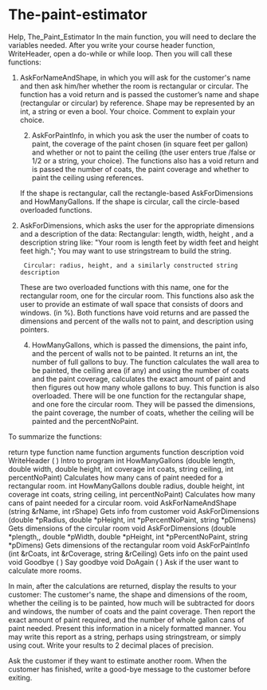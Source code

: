 # The-paint-estimator
Help, The_Paint_Estimator
In the main function, you will need to declare the variables needed.  After you write your course header function, WriteHeader, open a do-while or while loop.  Then you will call these functions:

1. AskForNameAndShape, in which you will ask for the customer's name and then ask him/her whether the room is rectangular or circular.  The function has a void return and is passed the customer’s name and shape (rectangular or circular) by reference.  Shape may be represented by an int, a string or even a bool.   Your choice.  Comment to explain your choice.

     2. AskForPaintInfo, in which you ask the user the number of coats to paint, the coverage of the paint chosen (in square feet per gallon) and whether or not to paint the ceiling (the user enters true /false or 1/2 or a string, your choice).  The functions also has a void return and is passed the number of coats, the paint coverage and whether to paint the ceiling using references. 

	If the shape is rectangular, call the rectangle-based AskForDimensions and HowManyGallons.
	If the shape is circular, call the circle-based overloaded functions.
3. AskForDimensions, which asks the user for the appropriate dimensions and a description of the data:
		Rectangular: length, width,  height , and a description string like: "Your room is length feet by width feet and height feet high.";  You may want to use stringstream to build the string.

		Circular: radius, height, and a similarly constructed string description

	These are two overloaded functions with this name, one for the rectangular room, one for the circular room.  This functions also ask the user to provide an estimate of wall space that consists of doors and windows. (in %).  Both functions have void returns and are passed the dimensions and percent of the walls not to paint, and description using pointers. 

     4. HowManyGallons, which is passed the dimensions, the paint info, and the percent of walls not to be painted.  It returns an int, the number of full gallons to buy.  The function calculates the wall area to be painted, the ceiling area (if any) and using the number of coats and the paint coverage, calculates the exact amount of paint and then figures out how many whole gallons to buy.
	This function is also overloaded.  There will be one function for the rectangular shape, and one fore the circular room.  They will be passed the dimensions, the paint coverage, the number of coats, whether the ceiling will be painted and the percentNoPaint.

To summarize the functions:

return type	function name	function arguments	function description
void	WriteHeader	( )	Intro to program
int	HowManyGallons	(double length, double width, double height, int coverage int coats, string ceiling, int percentNoPaint)	Calculates how many cans of paint needed for a rectangular room.
int 	HowManyGallons	double radius, double height, int coverage int coats, string ceiling, int percentNoPaint)	Calculates how many cans of paint needed for a circular room.
void 	AskForNameAndShape	(string &rName, int rShape)	Gets info from customer
void 	AskForDimensions	(double *pRadius, double *pHeight, int *pPercentNoPaint, string *pDimens)	Gets dimensions of the circular room
void 	AskForDimensions	(double *plength,, double *pWidth, double *pHeight, int *pPercentNoPaint, string *pDimens)	Gets dimensions of the rectangular room
void 	AskForPaintInfo	(int &rCoats, int &rCoverage, string &rCeiling)	Gets info on the paint used
void 	Goodbye	( )	Say goodbye
void 	DoAgain	( )	Ask if the user want to calculate more rooms.

In main, after the calculations are returned, display the results to your customer:  The customer's name, the shape and dimensions of the room, whether the ceiling is to be painted,  how much will be subtracted for doors and windows, the number of coats and the paint coverage.  Then report the exact amount of paint required, and the number of whole gallon cans of paint needed.  Present this information in a nicely formatted manner.  You may write this report as a string, perhaps using stringstream, or simply using cout. Write your results to 2 decimal places of precision.


Ask the customer if they want to estimate another room.  When the customer has finished, write a good-bye message to the customer before exiting.



